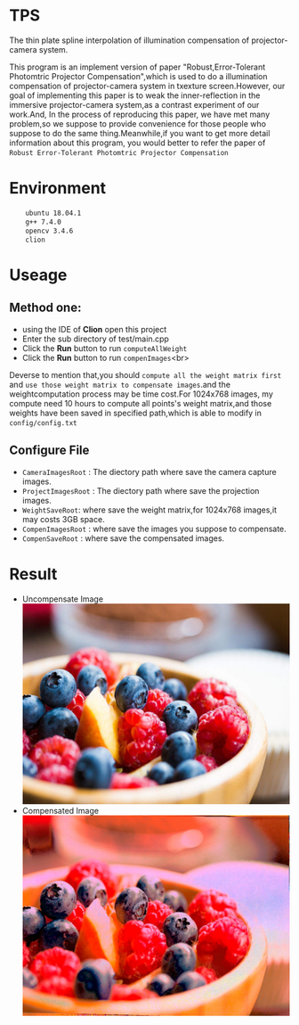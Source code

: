 # TPS
The thin plate spline interpolation of illumination compensation of projector-camera system.

This program is an implement version of paper "Robust,Error-Tolerant Photomtric Projector Compensation",which is used to do a illumination compensation of projector-camera system in txexture screen.However, our goal of implementing this paper is to weak the inner-reflection in the immersive projector-camera
system,as a contrast experiment of our work.And, In the process of reproducing this paper, we have met many problem,so we suppose to provide convenience for those people who suppose to do the same thing.Meanwhile,if you want to get more detail information about this program, you would better to refer the paper of ```Robust Error-Tolerant Photomtric Projector Compensation```

# Environment
		ubuntu 18.04.1
		g++ 7.4.0
		opencv 3.4.6
		clion


# Useage
## Method one:
- using the IDE of **Clion** open this project
- Enter the sub directory of test/main.cpp
- Click the **Run** button to run ```computeAllWeight```
- Click the **Run** button to run ```compenImages```<br\>

Deverse to mention that,you should ```compute all the weight matrix first``` and ```use those weight matrix to compensate images```.and the weightcomputation process may be time cost.For 1024x768 images, my compute need 10 hours to compute all points's weight matrix,and those weights have been saved in specified path,which is able to modify in `config/config.txt`

## Configure File
- `CameraImagesRoot` : The diectory path where save the camera capture images.
- `ProjectImagesRoot` : The diectory path where save the projection images. 
- `WeightSaveRoot`: where save the weight matrix,for 1024x768 images,it may costs 3GB space.
- `CompenImagesRoot` : where save the images you suppose to compensate.
- `CompenSaveRoot` : where save the compensated images.

# Result
- Uncompensate Image
![Uncompensate Image](https://github.com/BeeCaffe/TPS/blob/master/resource/compen/00061.jpg)
- Compensated Image
![Compensated Image](https://github.com/BeeCaffe/TPS/blob/master/resource/compened/1.jpg)
